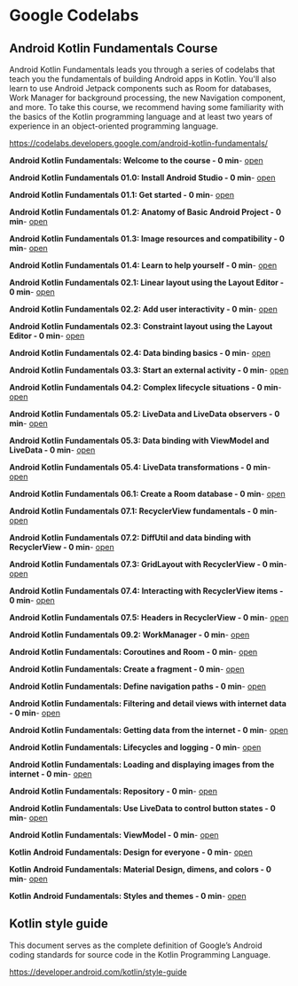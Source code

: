 # Google Codelabs


## Android Kotlin Fundamentals Course
Android Kotlin Fundamentals leads you through a series of codelabs that teach you the fundamentals of building Android apps in Kotlin. You'll also learn to use Android Jetpack components such as Room for databases, Work Manager for background processing, the new Navigation component, and more. To take this course, we recommend having some familiarity with the basics of the Kotlin programming language and at least two years of experience in an object-oriented programming language.

https://codelabs.developers.google.com/android-kotlin-fundamentals/



**Android Kotlin Fundamentals: Welcome to the course - 0 min**- [open](https://codelabs.developers.google.com/codelabs/kotlin-android-training-welcome/index.html?index=..%2F..android-kotlin-fundamentals)

**Android Kotlin Fundamentals 01.0: Install Android Studio - 0 min**- [open](https://codelabs.developers.google.com/codelabs/kotlin-android-training-install-studio/index.html?index=..%2F..android-kotlin-fundamentals)

**Android Kotlin Fundamentals 01.1: Get started - 0 min**- [open](https://codelabs.developers.google.com/codelabs/kotlin-android-training-get-started/index.html?index=..%2F..android-kotlin-fundamentals)

**Android Kotlin Fundamentals 01.2: Anatomy of Basic Android Project - 0 min**- [open](https://codelabs.developers.google.com/codelabs/kotlin-android-training-app-anatomy/index.html?index=..%2F..android-kotlin-fundamentals)

**Android Kotlin Fundamentals 01.3: Image resources and compatibility - 0 min**- [open](https://codelabs.developers.google.com/codelabs/kotlin-android-training-images-compat/index.html?index=..%2F..android-kotlin-fundamentals)

**Android Kotlin Fundamentals 01.4: Learn to help yourself - 0 min**- [open](https://codelabs.developers.google.com/codelabs/kotlin-android-training-available-resources/index.html?index=..%2F..android-kotlin-fundamentals)

**Android Kotlin Fundamentals 02.1: Linear layout using the Layout Editor - 0 min**- [open](https://codelabs.developers.google.com/codelabs/kotlin-android-training-linear-layout/index.html?index=..%2F..android-kotlin-fundamentals)

**Android Kotlin Fundamentals 02.2: Add user interactivity - 0 min**- [open](https://codelabs.developers.google.com/codelabs/kotlin-android-training-interactivity/index.html?index=..%2F..android-kotlin-fundamentals)

**Android Kotlin Fundamentals 02.3: Constraint layout using the Layout Editor - 0 min**- [open](https://codelabs.developers.google.com/codelabs/kotlin-android-training-constraint-layout/index.html?index=..%2F..android-kotlin-fundamentals)

**Android Kotlin Fundamentals 02.4: Data binding basics - 0 min**- [open](https://codelabs.developers.google.com/codelabs/kotlin-android-training-data-binding-basics/index.html?index=..%2F..android-kotlin-fundamentals)

**Android Kotlin Fundamentals 03.3: Start an external activity - 0 min**- [open](https://codelabs.developers.google.com/codelabs/kotlin-android-training-start-external-activity/index.html?index=..%2F..android-kotlin-fundamentals)

**Android Kotlin Fundamentals 04.2: Complex lifecycle situations - 0 min**- [open](https://codelabs.developers.google.com/codelabs/kotlin-android-training-complex-lifecycle/index.html?index=..%2F..android-kotlin-fundamentals)

**Android Kotlin Fundamentals 05.2: LiveData and LiveData observers - 0 min**- [open](https://codelabs.developers.google.com/codelabs/kotlin-android-training-live-data/index.html?index=..%2F..android-kotlin-fundamentals)

**Android Kotlin Fundamentals 05.3: Data binding with ViewModel and LiveData - 0 min**- [open](https://codelabs.developers.google.com/codelabs/kotlin-android-training-live-data-data-binding/index.html?index=..%2F..android-kotlin-fundamentals)

**Android Kotlin Fundamentals 05.4: LiveData transformations - 0 min**- [open](https://codelabs.developers.google.com/codelabs/kotlin-android-training-live-data-transformations/index.html?index=..%2F..android-kotlin-fundamentals)

**Android Kotlin Fundamentals 06.1: Create a Room database - 0 min**- [open](https://codelabs.developers.google.com/codelabs/kotlin-android-training-room-database/index.html?index=..%2F..android-kotlin-fundamentals)

**Android Kotlin Fundamentals 07.1: RecyclerView fundamentals - 0 min**- [open](https://codelabs.developers.google.com/codelabs/kotlin-android-training-recyclerview-fundamentals/index.html?index=..%2F..android-kotlin-fundamentals)

**Android Kotlin Fundamentals 07.2: DiffUtil and data binding with RecyclerView - 0 min**- [open](https://codelabs.developers.google.com/codelabs/kotlin-android-training-diffutil-databinding/index.html?index=..%2F..android-kotlin-fundamentals)

**Android Kotlin Fundamentals 07.3: GridLayout with RecyclerView - 0 min**- [open](https://codelabs.developers.google.com/codelabs/kotlin-android-training-grid-layout/index.html?index=..%2F..android-kotlin-fundamentals)

**Android Kotlin Fundamentals 07.4: Interacting with RecyclerView items - 0 min**- [open](https://codelabs.developers.google.com/codelabs/kotlin-android-training-interacting-with-items/index.html?index=..%2F..android-kotlin-fundamentals)

**Android Kotlin Fundamentals 07.5: Headers in RecyclerView - 0 min**- [open](https://codelabs.developers.google.com/codelabs/kotlin-android-training-headers/index.html?index=..%2F..android-kotlin-fundamentals)

**Android Kotlin Fundamentals 09.2: WorkManager - 0 min**- [open](https://codelabs.developers.google.com/codelabs/kotlin-android-training-work-manager/index.html?index=..%2F..android-kotlin-fundamentals)

**Android Kotlin Fundamentals: Coroutines and Room - 0 min**- [open](https://codelabs.developers.google.com/codelabs/kotlin-android-training-coroutines-and-room/index.html?index=..%2F..android-kotlin-fundamentals)

**Android Kotlin Fundamentals: Create a fragment - 0 min**- [open](https://codelabs.developers.google.com/codelabs/kotlin-android-training-create-and-add-fragment/index.html?index=..%2F..android-kotlin-fundamentals)

**Android Kotlin Fundamentals: Define navigation paths - 0 min**- [open](https://codelabs.developers.google.com/codelabs/kotlin-android-training-add-navigation/index.html?index=..%2F..android-kotlin-fundamentals)

**Android Kotlin Fundamentals: Filtering and detail views with internet data - 0 min**- [open](https://codelabs.developers.google.com/codelabs/kotlin-android-training-internet-filtering/index.html?index=..%2F..android-kotlin-fundamentals)

**Android Kotlin Fundamentals: Getting data from the internet - 0 min**- [open](https://codelabs.developers.google.com/codelabs/kotlin-android-training-internet-data/index.html?index=..%2F..android-kotlin-fundamentals)

**Android Kotlin Fundamentals: Lifecycles and logging - 0 min**- [open](https://codelabs.developers.google.com/codelabs/kotlin-android-training-lifecycles-logging/index.html?index=..%2F..android-kotlin-fundamentals)

**Android Kotlin Fundamentals: Loading and displaying images from the internet - 0 min**- [open](https://codelabs.developers.google.com/codelabs/kotlin-android-training-internet-images/index.html?index=..%2F..android-kotlin-fundamentals)

**Android Kotlin Fundamentals: Repository - 0 min**- [open](https://codelabs.developers.google.com/codelabs/kotlin-android-training-repository/index.html?index=..%2F..android-kotlin-fundamentals)

**Android Kotlin Fundamentals: Use LiveData to control button states - 0 min**- [open](https://codelabs.developers.google.com/codelabs/kotlin-android-training-quality-and-states/index.html?index=..%2F..android-kotlin-fundamentals)

**Android Kotlin Fundamentals: ViewModel - 0 min**- [open](https://codelabs.developers.google.com/codelabs/kotlin-android-training-view-model/index.html?index=..%2F..android-kotlin-fundamentals)

**Kotlin Android Fundamentals: Design for everyone - 0 min**- [open](https://codelabs.developers.google.com/codelabs/kotlin-android-training-design-for-everyone/index.html?index=..%2F..android-kotlin-fundamentals)

**Kotlin Android Fundamentals: Material Design, dimens, and colors - 0 min**- [open](https://codelabs.developers.google.com/codelabs/kotlin-android-training-material-design-dimens-colors/index.html?index=..%2F..android-kotlin-fundamentals)

**Kotlin Android Fundamentals: Styles and themes - 0 min**- [open](https://codelabs.developers.google.com/codelabs/kotlin-android-training-styles-and-themes/index.html?index=..%2F..android-kotlin-fundamentals)


## Kotlin style guide
This document serves as the complete definition of Google’s Android coding standards for source code in the Kotlin Programming Language.

https://developer.android.com/kotlin/style-guide


